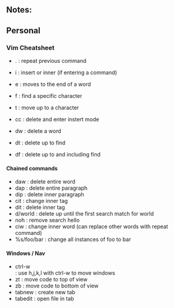 ## Notes:

## Personal

### Vim Cheatsheet

- . : repeat previous command
- i : insert or inner (if entering a command)
- e : moves to the end of a word
- f : find a specific character
- t : move up to a character

- cc : delete and enter instert mode
- dw : delete a word
- dt : delete up to find
- df : delete up to and including find

#### Chained commands

- daw : delete entire word
- dap : delete entire paragraph
- dip : delete inner paragraph
- cit : change inner tag
- dit : delete inner tag
- d/world : delete up until the first search match for world
- noh : remove search hello
- ciw : change inner word (can replace other words with repeat command)
- %s/foo/bar : change all instances of foo to bar

#### Windows / Nav

- ctrl-w <nav> : use h,j,k,l with ctrl-w to move windows
- zt : move code to top of view
- zb : move code to bottom of view
- tabnew : create new tab
- tabedit : open file in tab
